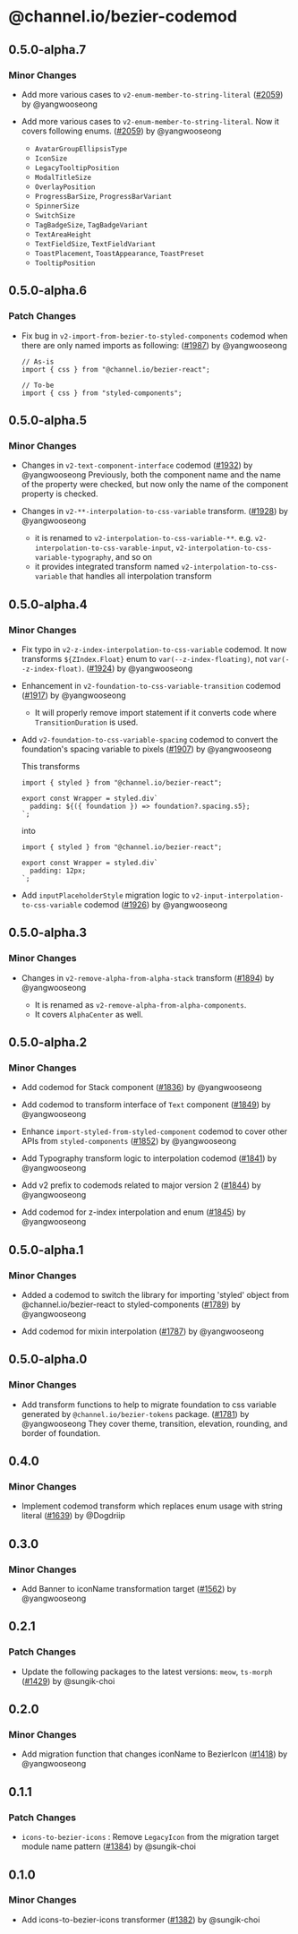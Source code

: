 # @channel.io/bezier-codemod

## 0.5.0-alpha.7

### Minor Changes

- Add more various cases to `v2-enum-member-to-string-literal` ([#2059](https://github.com/channel-io/bezier-react/pull/2059)) by @yangwooseong

- Add more various cases to `v2-enum-member-to-string-literal`. Now it covers following enums. ([#2059](https://github.com/channel-io/bezier-react/pull/2059)) by @yangwooseong

  - `AvatarGroupEllipsisType`
  - `IconSize`
  - `LegacyTooltipPosition`
  - `ModalTitleSize`
  - `OverlayPosition`
  - `ProgressBarSize`, `ProgressBarVariant`
  - `SpinnerSize`
  - `SwitchSize`
  - `TagBadgeSize`, `TagBadgeVariant`
  - `TextAreaHeight`
  - `TextFieldSize`, `TextFieldVariant`
  - `ToastPlacement`, `ToastAppearance`, `ToastPreset`
  - `TooltipPosition`

## 0.5.0-alpha.6

### Patch Changes

- Fix bug in `v2-import-from-bezier-to-styled-components` codemod when there are only named imports as following: ([#1987](https://github.com/channel-io/bezier-react/pull/1987)) by @yangwooseong

  ```tsx
  // As-is
  import { css } from "@channel.io/bezier-react";

  // To-be
  import { css } from "styled-components";
  ```

## 0.5.0-alpha.5

### Minor Changes

- Changes in `v2-text-component-interface` codemod ([#1932](https://github.com/channel-io/bezier-react/pull/1932)) by @yangwooseong
  Previously, both the component name and the name of the property were checked, but now only the name of the component property is checked.

- Changes in `v2-**-interpolation-to-css-variable` transform. ([#1928](https://github.com/channel-io/bezier-react/pull/1928)) by @yangwooseong

  - it is renamed to `v2-interpolation-to-css-variable-**`. e.g. `v2-interpolation-to-css-varable-input`, `v2-interpolation-to-css-variable-typography`, and so on
  - it provides integrated transform named `v2-interpolation-to-css-variable` that handles all interpolation transform

## 0.5.0-alpha.4

### Minor Changes

- Fix typo in `v2-z-index-interpolation-to-css-variable` codemod. It now transforms `${ZIndex.Float}` enum to `var(--z-index-floating)`, not `var(--z-index-float)`. ([#1924](https://github.com/channel-io/bezier-react/pull/1924)) by @yangwooseong

- Enhancement in `v2-foundation-to-css-variable-transition` codemod ([#1917](https://github.com/channel-io/bezier-react/pull/1917)) by @yangwooseong

  - It will properly remove import statement if it converts code where `TransitionDuration` is used.

- Add `v2-foundation-to-css-variable-spacing` codemod to convert the foundation's spacing variable to pixels ([#1907](https://github.com/channel-io/bezier-react/pull/1907)) by @yangwooseong

  This transforms

  ```tsx
  import { styled } from "@channel.io/bezier-react";

  export const Wrapper = styled.div`
    padding: ${({ foundation }) => foundation?.spacing.s5};
  `;
  ```

  into

  ```tsx
  import { styled } from "@channel.io/bezier-react";

  export const Wrapper = styled.div`
    padding: 12px;
  `;
  ```

- Add `inputPlaceholderStyle` migration logic to `v2-input-interpolation-to-css-variable` codemod ([#1926](https://github.com/channel-io/bezier-react/pull/1926)) by @yangwooseong

## 0.5.0-alpha.3

### Minor Changes

- Changes in `v2-remove-alpha-from-alpha-stack` transform ([#1894](https://github.com/channel-io/bezier-react/pull/1894)) by @yangwooseong

  - It is renamed as `v2-remove-alpha-from-alpha-components`.
  - It covers `AlphaCenter` as well.

## 0.5.0-alpha.2

### Minor Changes

- Add codemod for Stack component ([#1836](https://github.com/channel-io/bezier-react/pull/1836)) by @yangwooseong

- Add codemod to transform interface of `Text` component ([#1849](https://github.com/channel-io/bezier-react/pull/1849)) by @yangwooseong

- Enhance `import-styled-from-styled-component` codemod to cover other APIs from `styled-components` ([#1852](https://github.com/channel-io/bezier-react/pull/1852)) by @yangwooseong

- Add Typography transform logic to interpolation codemod ([#1841](https://github.com/channel-io/bezier-react/pull/1841)) by @yangwooseong

- Add v2 prefix to codemods related to major version 2 ([#1844](https://github.com/channel-io/bezier-react/pull/1844)) by @yangwooseong

- Add codemod for z-index interpolation and enum ([#1845](https://github.com/channel-io/bezier-react/pull/1845)) by @yangwooseong

## 0.5.0-alpha.1

### Minor Changes

- Added a codemod to switch the library for importing 'styled' object from @channel.io/bezier-react to styled-components ([#1789](https://github.com/channel-io/bezier-react/pull/1789)) by @yangwooseong

- Add codemod for mixin interpolation ([#1787](https://github.com/channel-io/bezier-react/pull/1787)) by @yangwooseong

## 0.5.0-alpha.0

### Minor Changes

- Add transform functions to help to migrate foundation to css variable generated by `@channel.io/bezier-tokens` package. ([#1781](https://github.com/channel-io/bezier-react/pull/1781)) by @yangwooseong
  They cover theme, transition, elevation, rounding, and border of foundation.

## 0.4.0

### Minor Changes

- Implement codemod transform which replaces enum usage with string literal ([#1639](https://github.com/channel-io/bezier-react/pull/1639)) by @Dogdriip

## 0.3.0

### Minor Changes

- Add Banner to iconName transformation target ([#1562](https://github.com/channel-io/bezier-react/pull/1562)) by @yangwooseong

## 0.2.1

### Patch Changes

- Update the following packages to the latest versions: `meow`, `ts-morph` ([#1429](https://github.com/channel-io/bezier-react/pull/1429)) by @sungik-choi

## 0.2.0

### Minor Changes

- Add migration function that changes iconName to BezierIcon ([#1418](https://github.com/channel-io/bezier-react/pull/1418)) by @yangwooseong

## 0.1.1

### Patch Changes

- `icons-to-bezier-icons` : Remove `LegacyIcon` from the migration target module name pattern ([#1384](https://github.com/channel-io/bezier-react/pull/1384)) by @sungik-choi

## 0.1.0

### Minor Changes

- Add icons-to-bezier-icons transformer ([#1382](https://github.com/channel-io/bezier-react/pull/1382)) by @sungik-choi
